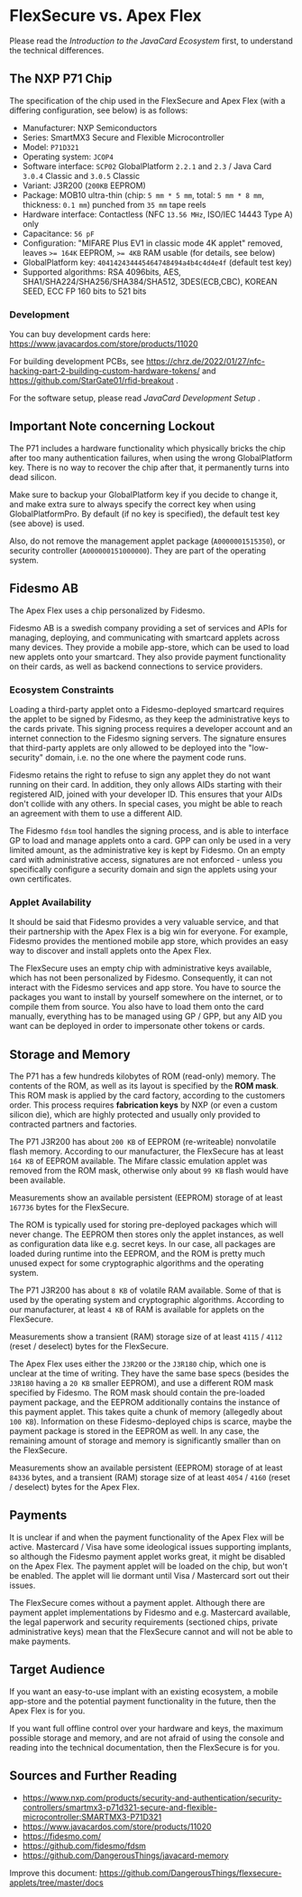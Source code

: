 # FlexSecure vs. Apex Flex

Please read the *Introduction to the JavaCard Ecosystem* first, to understand the technical differences.

## The NXP P71 Chip

The specification of the chip used in the FlexSecure and Apex Flex (with a differing configuration, see below) is as follows:

- Manufacturer: NXP Semiconductors
- Series: SmartMX3 Secure and Flexible Microcontroller
- Model: `P71D321`
- Operating system: `JCOP4`
- Software interface: `SCP02` GlobalPlatform `2.2.1` and `2.3` / Java Card `3.0.4` Classic and `3.0.5` Classic
- Variant: J3R200 (`200KB` EEPROM)
- Package: MOB10 ultra-thin (chip: `5 mm * 5 mm`, total: `5 mm * 8 mm`, thickness: `0.1 mm`) punched from `35 mm` tape reels
- Hardware interface: Contactless (NFC `13.56 MHz`, ISO/IEC 14443 Type A) only
- Capacitance: `56 pF`
- Configuration: "MIFARE Plus EV1 in classic mode 4K applet" removed, leaves `>= 164K` EEPROM, `>= 4KB` RAM usable (for details, see below)
- GlobalPlatform key: `404142434445464748494a4b4c4d4e4f` (default test key)
- Supported algorithms: RSA 4096bits, AES, SHA1/SHA224/SHA256/SHA384/SHA512, 3DES(ECB,CBC), KOREAN SEED, ECC FP 160 bits to 521 bits

### Development

You can buy development cards here: https://www.javacardos.com/store/products/11020

For building development PCBs, see https://chrz.de/2022/01/27/nfc-hacking-part-2-building-custom-hardware-tokens/ and https://github.com/StarGate01/rfid-breakout .

For the software setup, please read *JavaCard Development Setup* . 

## Important Note concerning Lockout

The P71 includes a hardware functionality which physically bricks the chip after too many authentication failures, when using the wrong GlobalPlatform key. There is no way to recover the chip after that, it permanently turns into dead silicon. 

Make sure to backup your GlobalPlatform key if you decide to change it, and make extra sure to always specify the correct key when using GlobalPlatformPro. By default (if no key is specified), the default test key (see above) is used.

Also, do not remove the management applet package (`A0000001515350`), or security controller (`A000000151000000`). They are part of the operating system.

## Fidesmo AB

The Apex Flex uses a chip personalized by Fidesmo.

Fidesmo AB is a swedish company providing a set of services and APIs for managing, deploying, and communicating with smartcard applets across many devices. They provide a mobile app-store, which can be used to load new applets onto your smartcard. They also provide payment functionality on their cards, as well as backend connections to service providers.

### Ecosystem Constraints

Loading a third-party applet onto a Fidesmo-deployed smartcard requires the applet to be signed by Fidesmo, as they keep the administrative keys to the cards private. This signing process requires a developer account and an internet connection to the Fidesmo signing servers. The signature ensures that third-party applets are only allowed to be deployed into the "low-security" domain, i.e. no the one where the payment code runs.

Fidesmo retains the right to refuse to sign any applet they do not want running on their card. In addition, they only allows AIDs starting with their registered AID, joined with your developer ID. This ensures that your AIDs don't collide with any others. In special cases, you might be able to reach an agreement with them to use a different AID.

The Fidesmo `fdsm` tool handles the signing process, and is able to interface GP to load and manage applets onto a card. GPP can only be used in a very limited amount, as the administrative key is kept by Fidesmo. On an empty card with administrative access, signatures are not enforced - unless you specifically configure a security domain and sign the applets using your own certificates.

### Applet Availability

It should be said that Fidesmo provides a very valuable service, and that their partnership with the Apex Flex is a big win for everyone. For example, Fidesmo provides the mentioned mobile app store, which provides an easy way to discover and install applets onto the Apex Flex.

The FlexSecure uses an empty chip with administrative keys available, which has not been personalized by Fidesmo. Consequently, it can not interact with the Fidesmo services and app store. You have to source the packages you want to install by yourself somewhere on the internet, or to compile them from source. You also have to load them onto the card manually, everything has to be managed using GP / GPP, but any AID you want can be deployed in order to impersonate other tokens or cards.

## Storage and Memory

The P71 has a few hundreds kilobytes of ROM (read-only) memory. The contents of the ROM, as well as its layout is specified by the **ROM mask**. This ROM mask is applied by the card factory, according to the customers order. This process requires **fabrication keys** by NXP (or even a custom silicon die), which are highly protected and usually only provided to contracted partners and factories.

The P71 J3R200 has about `200 KB` of EEPROM (re-writeable) nonvolatile flash memory. According to our manufacturer, the FlexSecure has at least `164 KB` of EEPROM available. The Mifare classic emulation applet was removed from the ROM mask, otherwise only about `99 KB` flash would have been available.

Measurements show an available persistent (EEPROM) storage of at least `167736` bytes for the FlexSecure.

The ROM is typically used for storing pre-deployed packages which will never change. The EEPROM then stores only the applet instances, as well as configuration data like e.g. secret keys. In our case, all packages are loaded during runtime into the EEPROM, and the ROM is pretty much unused expect for some cryptographic algorithms and the operating system. 

The P71 J3R200 has about `8 KB` of volatile RAM available. Some of that is used by the operating system and cryptographic algorithms. According to our manufacturer, at least `4 KB` of RAM is available for applets on the FlexSecure.

Measurements show a transient (RAM) storage size of at least `4115` / `4112` (reset / deselect) bytes for the FlexSecure.

The Apex Flex uses either the `J3R200` or the `J3R180` chip, which one is unclear at the time of writing. They have the same base specs (besides the `J3R180` having a `20 KB` smaller EEPROM), and use a different ROM mask specified by Fidesmo. The ROM mask should contain the pre-loaded payment package, and the EEPROM additionally contains the instance of this payment applet. This takes quite a chunk of memory (allegedly about `100 KB`). Information on these Fidesmo-deployed chips is scarce, maybe the payment package is stored in the EEPROM as well. In any case, the remaining amount of storage and memory is significantly smaller than on the FlexSecure.

Measurements show an available persistent (EEPROM) storage of at least `84336` bytes, and a transient (RAM) storage size of at least `4054` / `4160` (reset / deselect) bytes for the Apex Flex.

## Payments

It is unclear if and when the payment functionality of the Apex Flex will be active. Mastercard / Visa have some ideological issues supporting implants, so although the Fidesmo payment applet works great, it might be disabled on the Apex Flex. The payment applet will be loaded on the chip, but won't be enabled. The applet will lie dormant until Visa / Mastercard sort out their issues.

The FlexSecure comes without a payment applet. Although there are payment applet implementations by Fidesmo and e.g. Mastercard available, the legal paperwork and security requirements (sectioned chips, private administrative keys) mean that the FlexSecure cannot and will not be able to make payments.

## Target Audience

If you want an easy-to-use implant with an existing ecosystem, a mobile app-store and the potential payment functionality in the future, then the Apex Flex is for you.

If you want full offline control over your hardware and keys, the maximum possible storage and memory, and are not afraid of using the console and reading into the technical documentation, then the FlexSecure is for you.

## Sources and Further Reading

- https://www.nxp.com/products/security-and-authentication/security-controllers/smartmx3-p71d321-secure-and-flexible-microcontroller:SMARTMX3-P71D321
- https://www.javacardos.com/store/products/11020
- https://fidesmo.com/
- https://github.com/fidesmo/fdsm
- https://github.com/DangerousThings/javacard-memory

Improve this document: https://github.com/DangerousThings/flexsecure-applets/tree/master/docs
